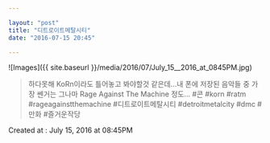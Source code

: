 ```yaml
---

layout: "post"  
title: "디트로이트메탈시티"  
date: "2016-07-15 20:45"

---
```


![Images]({{ site.baseurl }}/media/2016/07/July_15__2016_at_0845PM.jpg)

> 하다못해 KoRn이라도 틀어놓고 봐야할것 같은데...내 폰에 저장된 음악들 중 가장 쎈거는 그나마 Rage Against The Machine 정도... #콘 #korn #ratm #rageagainstthemachine #디트로이트메탈시티 #detroitmetalcity #dmc #만화 #즐거운작당

Created at : July 15, 2016 at 08:45PM

